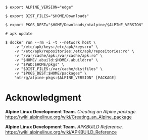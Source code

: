 ```shell-session
$ export ALPINE_VERSION="edge"

$ export DIST_FILES="$HOME/Downloads"

$ export PKGS_DEST="$HOME/Downloads/ntalpine/$ALPINE_VERSION"

# apk update

$ docker run --rm -i -t --network host \
    -v "/etc/apk/keys:/etc/apk/keys:ro" \
    -v "/etc/apk/repositories:/etc/apk/repositories:ro" \
    -v "/var/cache/apk:/var/cache/apk:ro" \
    -v "$HOME/.abuild:$HOME/.abuild:ro" \
    -v "$PWD:$HOME/pkgs" \
    -v "$DIST_FILES:/var/cache/distfiles" \
    -v "$PKGS_DEST:$HOME/packages" \
    "ntrrg/alpine-pkgs:$ALPINE_VERSION" [PACKAGE]
```

# Acknowledgment

**Alpine Linux Development Team.** *Creating an Alpine package.* <https://wiki.alpinelinux.org/wiki/Creating_an_Alpine_package>

**Alpine Linux Development Team.** *APKBUILD Reference.* <https://wiki.alpinelinux.org/wiki/APKBUILD_Reference>
